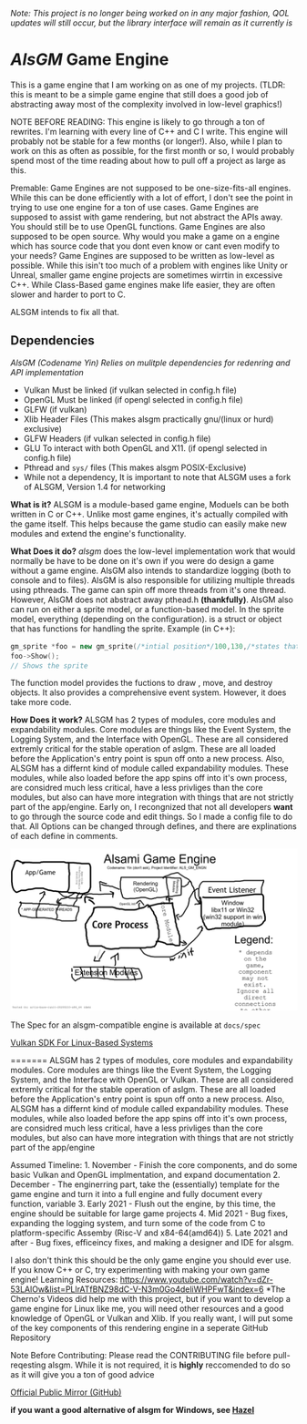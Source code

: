 *Note: This project is no longer being worked on in any major fashion, QOL updates will still occur, but the library interface will remain as it currently is*

# _AlsGM_ Game Engine

This is a game engine that I am working on as one of my projects. (TLDR: this is meant to be a simple game engine that still does a good job of abstracting away most of the complexity involved in low-level graphics!)

NOTE BEFORE READING:
  This engine is likely to go through a ton of rewrites. I'm learning with every line of C++ and C I write. This engine will probably not be stable for a few months (or longer!).
  Also, while I plan to work on this as often as possible, for the first month or so, I would probably spend most of the time reading about how to pull off a project as large as this.

Premable:
  Game Engines are not supposed to be one-size-fits-all engines. While this can be done efficiently with a lot of effort, I don't see the point in trying to use one engine for a ton of use cases.
  Game Engines are supposed to assist with game rendering, but not abstract the APIs away. You should still be to use OpenGL functions.
  Game Engines are also supposed to be open source. Why would you make a game on a engine which has source code that you dont even know or cant even modify to your needs?
  Game Engines are supposed to be written as low-level as possible. While this isin't too much of a problem with engines like Unity or Unreal, smaller game engine projects are sometimes wirrtin in excessive C++. While Class-Based game engines make life easier, they are often slower and harder to port to C.
  
  ALSGM intends to fix all that.
  
## Dependencies
*AlsGM (Codename Yin) Relies on mulitple dependencies for redenring and API implementation*
* Vulkan Must be linked (if vulkan selected in config.h file)
* OpenGL Must be linked (if opengl selected in config.h file)
* GLFW (if vulkan) 
* Xlib Header Files (This makes alsgm practically gnu/(linux or hurd) exclusive)
* GLFW Headers (if vulkan selected in config.h file)
* GLU To interact with both OpenGL and X11. (if opengl selected in config.h file) 
* Pthread and `sys/` files (This makes alsgm POSIX-Exclusive)
* While not a dependency, It is important to note that ALSGM uses a fork of ALSGM, Version 1.4 for networking



**What is it?**
	ALSGM is a module-based game engine, Moduels can be both written in C or C++. Unlike most game engines, it's actually compiled with the game itself. This helps because the game studio can easily make new modules and extend the engine's functionality.  

**What Does it do?**
  _alsgm_ does the low-level implementation work that would normally be have to be done on it's own if you were do design a game without a game engine. AlsGM also intends to standardize logging (both to console and to files). AlsGM is also responsible for utilizing multiple threads using pthreads. The game can spin off more threads from it's one thread. However, AlsGM does not abstract away pthead.h __(thankfully)__. AlsGM also can run on either a sprite model, or a function-based model. In the sprite model, everything (depending on the configuration). is a struct or object that has functions for handling the sprite.
  Example (in C++):
  ```cpp
  gm_sprite *foo = new gm_sprite(/*intial position*/100,130,/*states that the object would not be able to be dragged by a mouse*/STATIC,/*nmv states that this object is unchanging*/NMV);
  foo->Show();
  // Shows the sprite
  ```
  The function model provides the fuctions to draw , move, and destroy objects. It also provides a comprehensive event system. However, it does take more code.

**How Does it work?**
	ALSGM has 2 types of modules, core modules and expandability modules. Core modules are things like the Event System, the Logging System, and the Interface with OpenGL. These are all considered extremly critical for the stable operation of aslgm. These are all loaded before the Application's entry point is spun off onto a new process. Also, ALSGM has a differnt kind of module called expandability modules. These modules, while also loaded before the app spins off into it's own process, are considred much less critical, have a less privliges than the core modules, but also can have more integration with things that are not strictly part of the app/engine. Early on, I recongnized that not all developers __want__ to go through the source code and edit things. So I made a config file to do that. All Options can be changed through defines, and there are explinations of each define in comments.

![](docs/processes.jpg)

The Spec for an alsgm-compatible engine is available at `docs/spec`

[Vulkan SDK For Linux-Based Systems](https://vulkan.lunarg.com/sdk/home#linux)

=======
	ALSGM has 2 types of modules, core modules and expandability modules. Core modules are things like the Event System, the Logging System, and the Interface with OpenGL or Vulkan. These are all considered extremly critical for the stable operation of aslgm. These are all loaded before the Application's entry point is spun off onto a new process. Also, ALSGM has a differnt kind of module called expandability modules. These modules, while also loaded before the app spins off into it's own process, are considred much less critical, have a less privliges than the core modules, but also can have more integration with things that are not strictly part of the app/engine

Assumed Timeline:
	1. November - Finish the core components, and do some basic Vulkan and OpenGL implmentation, and expand documentation
	2. December - The enginerring part, take the (essentially) template for the game engine and turn it into a full engine and fully document every function, variable
	3. Early 2021 - Flush out the engine, by this time, the engine should be suitable for large game projects
	4. Mid 2021 - Bug fixes, expanding the logging system, and turn some of the code from C to platform-specific Assemby (Risc-V and x84-64(amd64))
	5. Late 2021 and after - Bug fixes, efficeincy fixes, and making a designer and IDE for alsgm.
  
I also don't think this should be the only game engine you should ever use. If you know C++ or C, try experimenting with making your own game engine!
Learning Resources:
  https://www.youtube.com/watch?v=dZr-53LAlOw&list=PLlrATfBNZ98dC-V-N3m0Go4deliWHPFwT&index=6
  *The Cherno's Videos did help me with this project, but if you want to develop a game engine for Linux like me, you will need other resources and a good knowledge of OpenGL or Vulkan and Xlib. If you really want, I will put some of the key components of this rendering engine in a seperate GitHub Repository

Note Before Contributing:
Please read the CONTRIBUTING file before pull-reqesting alsgm. While it is not required, it is __highly__ reccomended to do so as it will give you a ton of good advice

[Official Public Mirror (GitHub)](https://github.com/alsamitech/alsgm)

__if you want a good alternative of alsgm for Windows, see [Hazel](https://github.com/thecherno/Hazel)__
